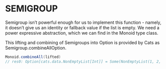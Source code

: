 # SEMIGROUP 
Semigroup isn’t powerful enough for us to implement this function - namely, it doesn’t give us an identity or fallback value if the list is empty. We need a power expressive abstraction, which we can find in the Monoid type class.

This lifting and combining of Semigroups into Option is provided by Cats as Semigroup.combineAllOption.
```scala
Monoid.combineAll(lifted)
// res0: Option[cats.data.NonEmptyList[Int]] = Some(NonEmptyList(1, 2, 3, 4, 5, 6))
```
